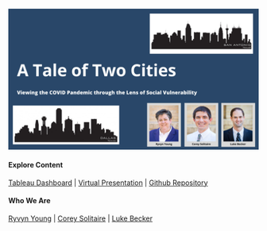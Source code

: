 ![](https://raw.githubusercontent.com/SVI-Capstone/a_tale_of_two_cities.github.io/main/Corey's%20Slides.jpg)
#### Explore Content
[Tableau Dashboard](https://public.tableau.com/profile/ryvyn.young#!/vizhome/SVIandCOVID/StorySVIandCases?publish=yes)   |   [Virtual Presentation]()   |   [Github Repository](https://github.com/SVI-Capstone/svi_capstone)
#### Who We Are
[Ryvyn Young](https://github.com/RyvynYoung)   |   [Corey Solitaire](https://github.com/CSolitaire)   |   [Luke Becker](https://github.com/lukewbecker)

